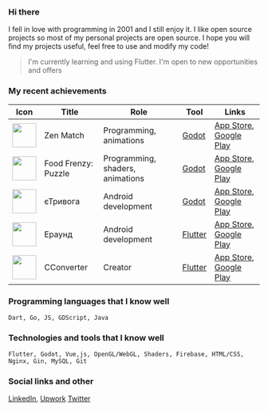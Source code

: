 ### Hi there

I fell in love with programming in 2001 and I still enjoy it. I like open source projects so most of my personal projects are open source. I hope you will find my projects useful, feel free to use and modify my code!

>I'm currently learning and using Flutter. I'm open to new opportunities and offers

### My recent achievements

| Icon | Title | Role | Tool | Links |
| ------ | ------ | ------ | ------ | ------ |
| <img src="https://user-images.githubusercontent.com/225176/173104309-d9dd0b00-4bdd-46e5-a893-1547ec921b26.png" width=48 height=48> | Zen Match | Programming, animations | [Godot](https://godotengine.org) | [App Store](https://apps.apple.com/pl/app/zen-match/id1518273799), [Google Play](https://play.google.com/store/apps/details?id=com.wildpluto.zenmatch&hl=ru&gl=US)
| <img src="https://user-images.githubusercontent.com/225176/173105373-099423db-1d7d-4a2f-9ddc-1e4e24a06c4d.png" width=48 height=48> | Food Frenzy: Puzzle | Programming, shaders, animations | [Godot](https://godotengine.org) | [App Store](https://apps.apple.com/pl/app/food-frenzy-puzzle/id1545948097), [Google Play](https://play.google.com/store/apps/details?id=com.wildpluto.foodfrenzy&hl=ru&gl=US)
| <img src="https://user-images.githubusercontent.com/225176/173105370-7035ffcc-c24d-4844-84cd-a1264f7ca087.png" width=48 height=48> | єТривога | Android development | [Godot](https://godotengine.org) | [App Store](https://apps.apple.com/pl/app/єтривога/id1611921749), [Google Play](https://play.google.com/store/apps/details?id=com.wildpluto.ualert&hl=ru&gl=US)
| <img src="https://user-images.githubusercontent.com/225176/173105371-21a3ef93-1306-41c9-a901-f7613d016be4.png" width=48 height=48> | Ераунд | Android development | [Flutter](https://flutter.dev) | [App Store](https://apps.apple.com/pl/app/ераунд/id1619303740), [Google Play](https://play.google.com/store/apps/details?id=com.wildpluto.eradar&hl=ru&gl=US)
| <img src="https://user-images.githubusercontent.com/225176/173105365-f86e24e0-a539-4846-b760-e2c70a5be20f.png" width=48 height=48> | CConverter | Creator | [Flutter](https://flutter.dev) | [App Store](https://apps.apple.com/pl/app/multi-cconverter/id1627810516), [Google Play](https://play.google.com/store/apps/details?id=com.devolonter.cconverter)

### Programming languages that I know well
`Dart, Go, JS, GDScript, Java`

### Technologies and tools that I know well
`Flutter, Godot, Vue,js, OpenGL/WebGL, Shaders, Firebase, HTML/CSS, Nginx, Gin, MySQL, Git`

### Social links and other
[LinkedIn](https://www.linkedin.com/in/devolonter/), [Upwork](https://www.upwork.com/freelancers/~01a2454be847b6aeac) [Twitter](https://twitter.com/devolonter)
